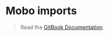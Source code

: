# Mobo imports
> Read the [GitBook Documentation](http://fannon.gitbooks.io/mobo-documentation/content/Modeling/ProjectStructure/smw_query.html).
